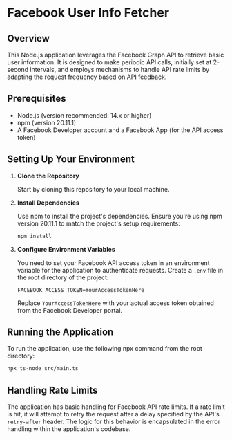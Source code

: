# Facebook User Info Fetcher

## Overview

This Node.js application leverages the Facebook Graph API to retrieve basic user information. It is designed to make periodic API calls, initially set at 2-second intervals, and employs mechanisms to handle API rate limits by adapting the request frequency based on API feedback.

## Prerequisites

- Node.js (version recommended: 14.x or higher)
- npm (version 20.11.1)
- A Facebook Developer account and a Facebook App (for the API access token)

## Setting Up Your Environment

1. **Clone the Repository**

   Start by cloning this repository to your local machine.

2. **Install Dependencies**

   Use npm to install the project's dependencies. Ensure you're using npm version 20.11.1 to match the project's setup requirements:

   ```bash
   npm install
   ```

3. **Configure Environment Variables**

   You need to set your Facebook API access token in an environment variable for the application to authenticate requests. Create a `.env` file in the root directory of the project:

   ```plaintext
   FACEBOOK_ACCESS_TOKEN=YourAccessTokenHere
   ```

   Replace `YourAccessTokenHere` with your actual access token obtained from the Facebook Developer portal.

## Running the Application

To run the application, use the following npx command from the root directory:

```bash
npx ts-node src/main.ts
```

## Handling Rate Limits

The application has basic handling for Facebook API rate limits. If a rate limit is hit, it will attempt to retry the request after a delay specified by the API's `retry-after` header. The logic for this behavior is encapsulated in the error handling within the application's codebase.